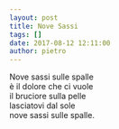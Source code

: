 ```yaml
---
layout: post
title: Nove Sassi
tags: []
date: 2017-08-12 12:11:00
author: pietro
---
```

Nove sassi sulle spalle<br/>è il dolore che ci vuole<br/>il bruciore sulla pelle<br/>lasciatovi dal sole<br/>nove sassi sulle spalle.
